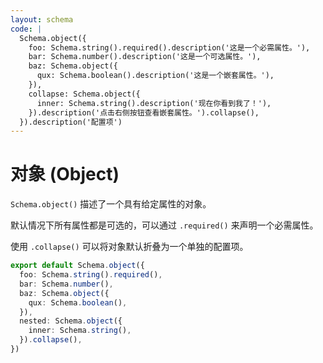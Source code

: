 ```yaml
---
layout: schema
code: |
  Schema.object({
    foo: Schema.string().required().description('这是一个必需属性。'),
    bar: Schema.number().description('这是一个可选属性。'),
    baz: Schema.object({
      qux: Schema.boolean().description('这是一个嵌套属性。'),
    }),
    collapse: Schema.object({
      inner: Schema.string().description('现在你看到我了！'),
    }).description('点击右侧按钮查看嵌套属性。').collapse(),
  }).description('配置项')
---
```


# 对象 (Object)

`Schema.object()` 描述了一个具有给定属性的对象。

默认情况下所有属性都是可选的，可以通过 `.required()` 来声明一个必需属性。

使用 `.collapse()` 可以将对象默认折叠为一个单独的配置项。

```ts
export default Schema.object({
  foo: Schema.string().required(),
  bar: Schema.number(),
  baz: Schema.object({
    qux: Schema.boolean(),
  }),
  nested: Schema.object({
    inner: Schema.string(),
  }).collapse(),
})
```

